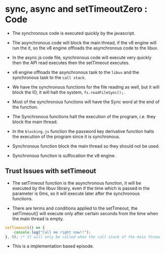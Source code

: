 # sync, async and setTimeoutZero : Code
- The synchronous code is executed quickly by the javascript.

- The asynchronous code will block the main thread, if the v8 engine will run the it, so the v8 engine offloads the asynchronous code to the libuv.

- In the async.js code file, synchronous code will execute very quickly then the API read executes then the setTimeout executes.

- v8 engine offloads the asynchronous task to the `libuv` and the synchronous task to the `call stack`.

- We have the synchronous functions for the file reading as well, but it will block the IO, it will halt the system, `fs.readFileSync();`.

- Most of the synchronous functions will have the Sync word at the end of the function.

- The Synchronous functions halt the execution of the program, i.e. they block the main thread.

- In the `blocking.js` function the password key derivative function halts the execution of the program since it is synchronous.

- Synchronous function block the main thread so they should not be used.

- Synchronous function is suffocation the v8 engine.

## Trust Issues with setTimeout
- The setTimeout function is the asynchronous function, it will be executed by the libuv library, even if the time which is passed in the parameter is 0ms, so it will execute later after the synchronous functions.

- There are terms and conditions applied to the setTimeout, the setTimeout() will execute only after certain seconds from the time when the main thread is empty.

```js
setTimeout(() => {
    console.log("Call me right now!!");
}, 0); /* It will only be called when the call stack of the main thread is empty  */
```

- This is a implementation based episode.
